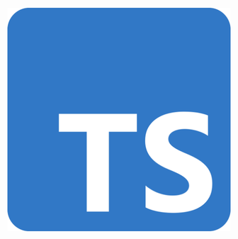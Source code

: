 <p align="center">
    <img alt="El logo de typescript" src="./readme_files/Typescript_logo_2020.svg.png" />
</p>